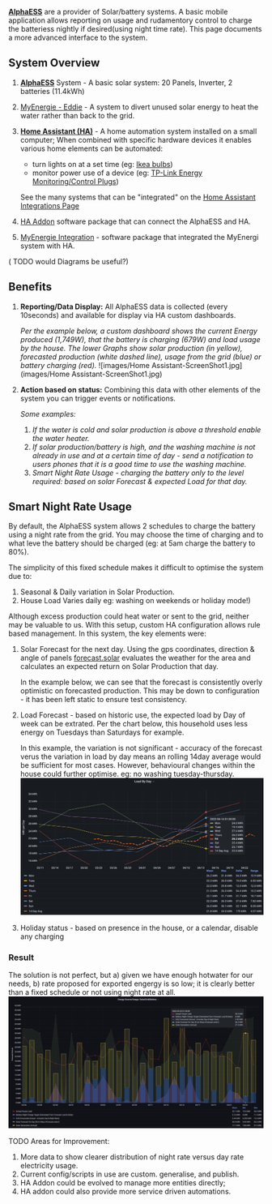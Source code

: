 [**AlphaESS**](https://www.alphaess.com) are a provider of Solar/battery systems. A basic mobile application allows reporting on usage and rudamentory control to charge the batteriess nightly if desired(using night time rate). 
This page documents a more advanced interface to the system.

## System Overview
1. [**AlphaESS**](https://www.alphaess.com) System - A basic solar system: 20 Panels, Inverter, 2 batteries (11.4kWh)
2. [MyEnergie - Eddie](https://myenergi.com/product/eddi/) - A system to divert unused solar energy to heat the water rather than back to the grid.
3. [**Home Assistant (HA)**](https://www.home-assistant.io/) - A home automation system installed on a small computer; When combined with specific hardware devices it enables various home elements can be automated:
   * turn lights on at a set time (eg: [Ikea bulbs](https://www.ikea.com/ie/en/cat/smart-lighting-36812/))
   * monitor power use of a device (eg: [TP-Link Energy Monitoring/Control Plugs](https://www.amazon.co.uk/TP-LINK-Tapo-Wireless-Required-P100/dp/B097YBXHTW?th=1))
   
   See the many systems that can be "integrated" on the [Home Assistant Integrations Page](https://www.home-assistant.io/integrations/)

4. [HA Addon](https://github.com/230delphi/hassio-addons/tree/main/alphaess-proxy-addon) software package that can connect the AlphaESS and HA.
5. [MyEnergie Integration](https://github.com/cjne/ha-myenergi/) - software package that integrated the MyEnergi system with HA.

( TODO would Diagrams be useful?)

## Benefits
1. **Reporting/Data Display:** All AlphaESS data is collected (every 10seconds) and available for display via HA custom dashboards. 

   *Per the example below, a custom dashboard shows the current Energy produced (1,749W), that the battery is charging (679W) and load usage by the house. The lower Graphs show solar production (in yellow), forecasted production (white dashed line), usage from the grid (blue) or battery charging (red).*
   ![images/Home Assistant-ScreenShot1.jpg](images/Home Assistant-ScreenShot1.jpg)


2. **Action based on status:** Combining this data with other elements of the system you can trigger events or notifications.

   *Some examples:*
   1. *If the water is cold and solar production is above a threshold enable the water heater.*
   2. *If solar production/battery is high, and the washing machine is not already in use and at a certain time of day - send a notification to users phones that it is a good time to use the washing machine.*
   3. *Smart Night Rate Usage - charging the battery only to the level required: based on solar Forecast & expected Load for that day.*
   

## Smart Night Rate Usage
By default, the AlphaESS system allows 2 schedules to charge the battery using a night rate from the grid. You may choose the time of charging and to what leve the battery should be charged (eg: at 5am charge the battery to 80%).

The simplicity of this fixed schedule makes it difficult to optimise the system due to:
1. Seasonal & Daily variation in Solar Production.
2. House Load Varies daily eg: washing on weekends or holiday mode!)

Although excess production could heat water or sent to the grid, neither may be valuable to us. With this setup, custom HA configuration allows rule based management. In this system, the key elements were: 

1. Solar Forecast for the next day. Using the gps coordinates, direction & angle of panels [forecast.solar](https://forecast.solar/) evaluates the weather for the area and calculates an expected return on Solar Production that day.

   In the example below, we can see that the forecast is consistently overly optimistic on forecasted production. This may be down to configuration - it has been left static to ensure test consistency.

3. Load Forecast - based on historic use, the expected load by Day of week can be extrated. Per the chart below, this household uses less energy on Tuesdays than Saturdays for example.

   In this example, the variation is not significant - accuracy of the forecast verus the variation in load by day means an rolling 14day average would be sufficient for most cases. However, behavioural changes within the house could further optimise. eg: no washing tuesday-thursday. 
![images/load_by_day.png](images/load_by_day.png)

4. Holiday status - based on presence in the house, or a calendar, disable any charging 


### Result
The solution is not perfect, but a) given we have enough hotwater for our needs, b) rate proposed for exported engergy is so low; it is clearly better than a fixed schedule or not using night rate at all.
![images/energy_source_use.png](images/energy_source_use.png)


TODO Areas for Improvement:
1. More data to show clearer distribution of night rate versus day rate electricity usage.
2. Current config/scripts in use are custom. generalise, and publish.
3. HA Addon could be evolved to manage more entities directly; 
4. HA addon could also provide more service driven automations.
